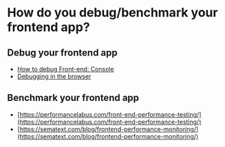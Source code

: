 # How do you debug/benchmark your frontend app?

## Debug your frontend app

- [How to debug Front-end: Console](https://medium0.com/m/global-identity?redirectUrl=https%3A%2F%2Fblog.pragmatists.com%2Fhow-to-debug-front-end-console-3456e4ee5504)
- [Debugging in the browser](https://javascript.info/debugging-chrome)

## Benchmark your frontend app

- [https://performancelabus.com/front-end-performance-testing/](https://performancelabus.com/front-end-performance-testing/)
- [https://sematext.com/blog/frontend-performance-monitoring/](https://sematext.com/blog/frontend-performance-monitoring/)
